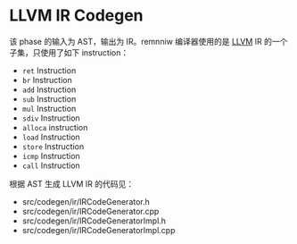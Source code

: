 # LLVM IR Codegen

该 phase 的输入为 AST，输出为 IR。remnniw 编译器使用的是 [LLVM](https://www.llvm.org/) IR 的一个子集，只使用了如下 instruction：

- `ret` Instruction
- `br` Instruction
- `add` Instruction
- `sub` Instruction
- `mul` Instruction
- `sdiv` Instruction
- `alloca` instruction
- `load` Instruction
- `store` Instruction
- `icmp` Instruction
- `call` Instruction

根据 AST 生成 LLVM IR 的代码见：

- src/codegen/ir/IRCodeGenerator.h
- src/codegen/ir/IRCodeGenerator.cpp
- src/codegen/ir/IRCodeGeneratorImpl.h
- src/codegen/ir/IRCodeGeneratorImpl.cpp